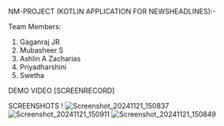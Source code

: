 NM-PROJECT (KOTLIN APPLICATION FOR NEWSHEADLINES):-

Team Members:
1. Gaganraj JR
2. Mubasheer S
3. Ashlin A Zacharias
4. Priyadharshini
5. Swetha

DEMO VIDEO [SCREENRECORD] 

SCREENSHOTS !
![Screenshot_20241121_150837](https://github.com/user-attachments/assets/863ae319-cd30-48fc-8a1c-178d0da65225)
![Screenshot_20241121_150911](https://github.com/user-attachments/assets/455d93ab-5857-4d06-8e6b-f804a87a4e8f)
![Screenshot_20241121_150849](https://github.com/user-attachments/assets/93e5849e-9983-44d3-b349-57fb6a985ea2)
